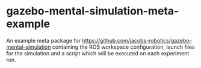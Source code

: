 # gazebo-mental-simulation-meta-example
An example meta package for https://github.com/jacobs-robotics/gazebo-mental-simulation containing the ROS workspace configuration, launch files for the simulation and a script which will be executed on each experiment run.
